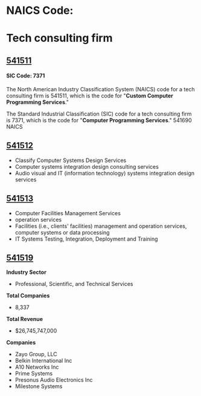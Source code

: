 # NAICS Code:

# Tech consulting firm
## [541511](https://www.naics.com/naics-code-description/?code=541511)

#### SIC Code: 7371

The North American Industry Classification System (NAICS) code for a tech consulting firm is 541511, which is the code for "**Custom Computer Programming Services**."

The Standard Industrial Classification (SIC) code for a tech consulting firm is 7371, which is the code for "**Computer Programming Services**."
 541690 NAICS

## [541512](https://www.naics.com/naics-code-description/?v=2022&code=541512)
- Classify Computer Systems Design Services
- Computer systems integration design consulting services
- Audio visual and IT (information technology) systems integration design services

## [541513](https://govtribe.com/category/naics/541513-computer-facilities-management-services)
 - Computer Facilities Management Services
 - operation services
 - Facilities (i.e., clients' facilities) management and operation services, computer systems or data processing
 - IT Systems Testing, Integration, Deployment and Training

## [541519](https://siccode.com/naics-code/541519/computer-services)

**Industry Sector**
- Professional, Scientific, and Technical Services

**Total Companies**
- 8,337

**Total Revenue**
- $26,745,747,000

**Companies**
- Zayo Group, LLC
- Belkin International Inc
- A10 Networks Inc
- Prime Systems
- Presonus Audio Electronics Inc
- Milestone Systems
